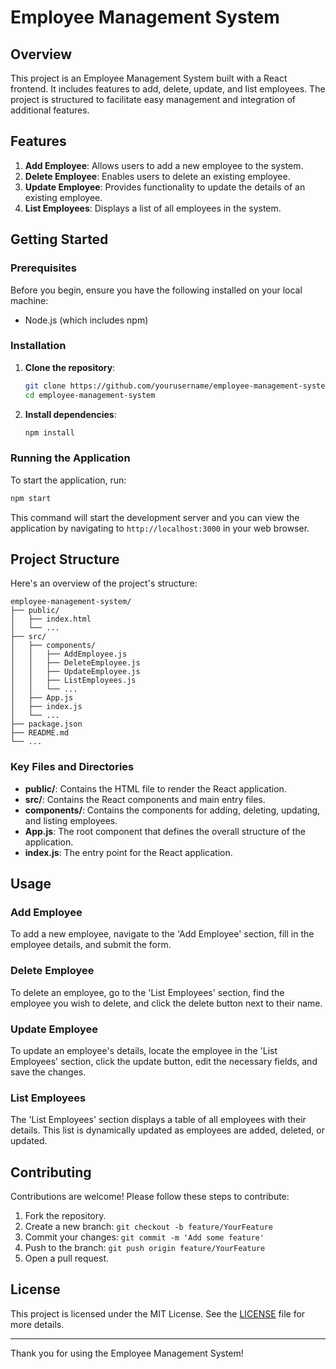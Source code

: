 # Employee Management System

## Overview

This project is an Employee Management System built with a React frontend. It includes features to add, delete, update, and list employees. The project is structured to facilitate easy management and integration of additional features.

## Features

1. **Add Employee**: Allows users to add a new employee to the system.
2. **Delete Employee**: Enables users to delete an existing employee.
3. **Update Employee**: Provides functionality to update the details of an existing employee.
4. **List Employees**: Displays a list of all employees in the system.

## Getting Started

### Prerequisites

Before you begin, ensure you have the following installed on your local machine:

- Node.js (which includes npm)

### Installation

1. **Clone the repository**:

    ```bash
    git clone https://github.com/yourusername/employee-management-system.git
    cd employee-management-system
    ```

2. **Install dependencies**:

    ```bash
    npm install
    ```

### Running the Application

To start the application, run:

```bash
npm start
```

This command will start the development server and you can view the application by navigating to `http://localhost:3000` in your web browser.

## Project Structure

Here's an overview of the project's structure:

```
employee-management-system/
├── public/
│   ├── index.html
│   └── ...
├── src/
│   ├── components/
│   │   ├── AddEmployee.js
│   │   ├── DeleteEmployee.js
│   │   ├── UpdateEmployee.js
│   │   ├── ListEmployees.js
│   │   └── ...
│   ├── App.js
│   ├── index.js
│   └── ...
├── package.json
├── README.md
└── ...
```

### Key Files and Directories

- **public/**: Contains the HTML file to render the React application.
- **src/**: Contains the React components and main entry files.
- **components/**: Contains the components for adding, deleting, updating, and listing employees.
- **App.js**: The root component that defines the overall structure of the application.
- **index.js**: The entry point for the React application.

## Usage

### Add Employee

To add a new employee, navigate to the 'Add Employee' section, fill in the employee details, and submit the form.

### Delete Employee

To delete an employee, go to the 'List Employees' section, find the employee you wish to delete, and click the delete button next to their name.

### Update Employee

To update an employee's details, locate the employee in the 'List Employees' section, click the update button, edit the necessary fields, and save the changes.

### List Employees

The 'List Employees' section displays a table of all employees with their details. This list is dynamically updated as employees are added, deleted, or updated.

## Contributing

Contributions are welcome! Please follow these steps to contribute:

1. Fork the repository.
2. Create a new branch: `git checkout -b feature/YourFeature`
3. Commit your changes: `git commit -m 'Add some feature'`
4. Push to the branch: `git push origin feature/YourFeature`
5. Open a pull request.

## License

This project is licensed under the MIT License. See the [LICENSE](LICENSE) file for more details.



---

Thank you for using the Employee Management System!
